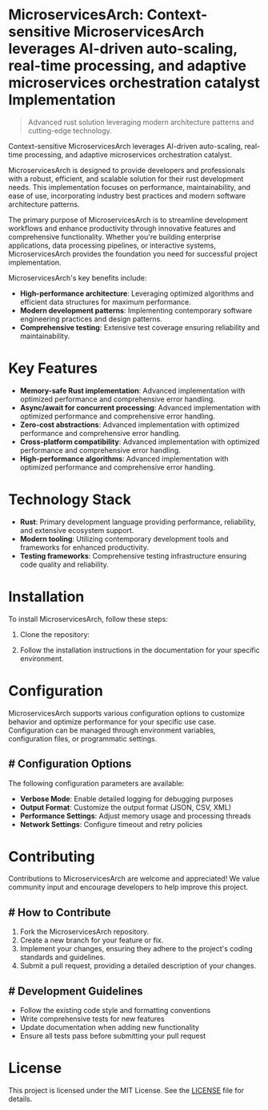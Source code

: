 <!-- fallback_MicroservicesArch_20251019180005_27541 -->

# MicroservicesArch: Context-sensitive MicroservicesArch leverages AI-driven auto-scaling, real-time processing, and adaptive microservices orchestration catalyst Implementation
> Advanced rust solution leveraging modern architecture patterns and cutting-edge technology.

Context-sensitive MicroservicesArch leverages AI-driven auto-scaling, real-time processing, and adaptive microservices orchestration catalyst.

MicroservicesArch is designed to provide developers and professionals with a robust, efficient, and scalable solution for their rust development needs. This implementation focuses on performance, maintainability, and ease of use, incorporating industry best practices and modern software architecture patterns.

The primary purpose of MicroservicesArch is to streamline development workflows and enhance productivity through innovative features and comprehensive functionality. Whether you're building enterprise applications, data processing pipelines, or interactive systems, MicroservicesArch provides the foundation you need for successful project implementation.

MicroservicesArch's key benefits include:

* **High-performance architecture**: Leveraging optimized algorithms and efficient data structures for maximum performance.
* **Modern development patterns**: Implementing contemporary software engineering practices and design patterns.
* **Comprehensive testing**: Extensive test coverage ensuring reliability and maintainability.

# Key Features

* **Memory-safe Rust implementation**: Advanced implementation with optimized performance and comprehensive error handling.
* **Async/await for concurrent processing**: Advanced implementation with optimized performance and comprehensive error handling.
* **Zero-cost abstractions**: Advanced implementation with optimized performance and comprehensive error handling.
* **Cross-platform compatibility**: Advanced implementation with optimized performance and comprehensive error handling.
* **High-performance algorithms**: Advanced implementation with optimized performance and comprehensive error handling.

# Technology Stack

* **Rust**: Primary development language providing performance, reliability, and extensive ecosystem support.
* **Modern tooling**: Utilizing contemporary development tools and frameworks for enhanced productivity.
* **Testing frameworks**: Comprehensive testing infrastructure ensuring code quality and reliability.

# Installation

To install MicroservicesArch, follow these steps:

1. Clone the repository:


2. Follow the installation instructions in the documentation for your specific environment.

# Configuration

MicroservicesArch supports various configuration options to customize behavior and optimize performance for your specific use case. Configuration can be managed through environment variables, configuration files, or programmatic settings.

## # Configuration Options

The following configuration parameters are available:

* **Verbose Mode**: Enable detailed logging for debugging purposes
* **Output Format**: Customize the output format (JSON, CSV, XML)
* **Performance Settings**: Adjust memory usage and processing threads
* **Network Settings**: Configure timeout and retry policies

# Contributing

Contributions to MicroservicesArch are welcome and appreciated! We value community input and encourage developers to help improve this project.

## # How to Contribute

1. Fork the MicroservicesArch repository.
2. Create a new branch for your feature or fix.
3. Implement your changes, ensuring they adhere to the project's coding standards and guidelines.
4. Submit a pull request, providing a detailed description of your changes.

## # Development Guidelines

* Follow the existing code style and formatting conventions
* Write comprehensive tests for new features
* Update documentation when adding new functionality
* Ensure all tests pass before submitting your pull request

# License

This project is licensed under the MIT License. See the [LICENSE](https://github.com/pee331/MicroservicesArch/blob/main/LICENSE) file for details.
